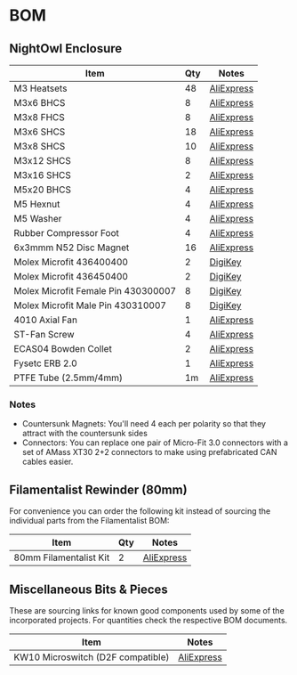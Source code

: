 # BOM

## NightOwl Enclosure

Item | Qty | Notes
--- | --- | ---
M3 Heatsets | 48 | [AliExpress](https://www.aliexpress.us/item/3256806130510484.html)
M3x6 BHCS | 8 | [AliExpress](https://www.aliexpress.us/item/2251832624537980.html)
M3x8 FHCS | 8 | [AliExpress](https://www.aliexpress.us/item/2251832747871730.html)
M3x6 SHCS | 18 | [AliExpress](https://www.aliexpress.us/item/2251832624557792.html)
M3x8 SHCS | 10 | [AliExpress](https://www.aliexpress.us/item/2251832624557792.html)
M3x12 SHCS | 8 | [AliExpress](https://www.aliexpress.us/item/2251832624557792.html)
M3x16 SHCS | 2 | [AliExpress](https://www.aliexpress.us/item/2251832624557792.html)
M5x20 BHCS | 4 | [AliExpress](https://www.aliexpress.us/item/2251832624537980.html)
M5 Hexnut | 4 | [AliExpress](https://www.aliexpress.us/item/2251832681933100.html)
M5 Washer | 4 | [AliExpress](https://www.aliexpress.us/item/3256802114850018.html)
Rubber Compressor Foot | 4 | [AliExpress](https://www.aliexpress.us/item/3256801282730627.html)
6x3mmm N52 Disc Magnet | 16 | [AliExpress](https://www.aliexpress.us/item/3256806616466149.html)
Molex Microfit 436400400 | 2 | [DigiKey](https://www.digikey.com/en/products/detail/molex/0436400400/268981)
Molex Microfit 436450400 | 2 | [DigiKey](https://www.digikey.com/en/products/detail/molex/0436450400/268976)
Molex Microfit Female Pin 430300007 | 8 | [DigiKey](https://www.digikey.com/en/products/detail/molex/0430300007/252479)
Molex Microfit Male Pin 430310007 | 8 | [DigiKey](https://www.digikey.com/en/products/detail/molex/0430310007/252483)
4010 Axial Fan | 1 | [AliExpress](https://www.aliexpress.us/item/2251832541552769.html)
ST-Fan Screw | 4 | [AliExpress](https://www.aliexpress.us/item/3256801122413512.html)
ECAS04 Bowden Collet | 2 | [AliExpress](https://www.aliexpress.us/item/3256805436525602.html)
Fysetc ERB 2.0 | 1 | [AliExpress](https://www.aliexpress.us/item/3256807024596241.html)
PTFE Tube (2.5mm/4mm) | 1m | [AliExpress](https://www.aliexpress.us/item/3256807251789429.html)

### Notes

- Countersunk Magnets: You'll need 4 each per polarity so that they attract with the countersunk sides
- Connectors: You can replace one pair of Micro-Fit 3.0 connectors with a set of AMass XT30 2+2 connectors to make using prefabricated CAN cables easier.

## Filamentalist Rewinder (80mm)

For convenience you can order the following kit instead of sourcing the individual parts from the Filamentalist BOM:

Item | Qty | Notes
--- | --- | ---
80mm Filamentalist Kit | 2 | [AliExpress](https://www.aliexpress.us/item/3256807145086311.html)

## Miscellaneous Bits & Pieces

These are sourcing links for known good components used by some of the incorporated projects. For quantities check the respective BOM documents.

Item | Notes
---  | ---
KW10 Microswitch (D2F compatible) | [AliExpress](https://www.aliexpress.us/item/3256806868797694.html)
